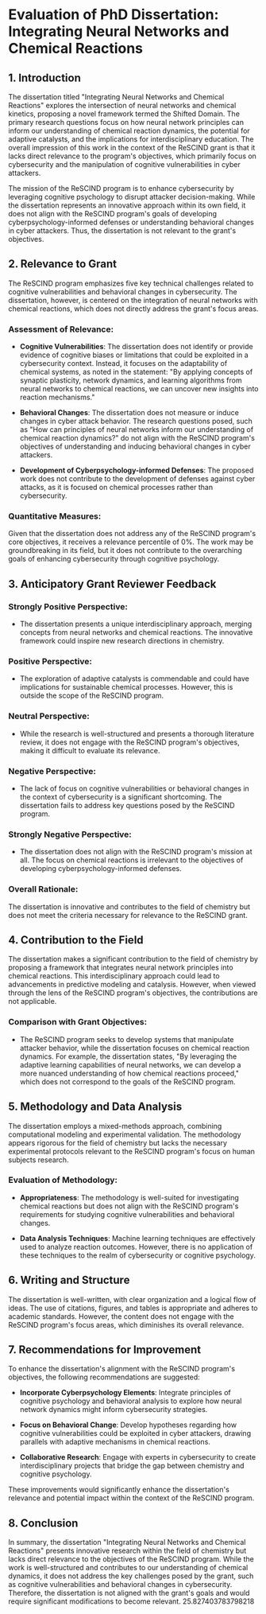 # Evaluation of PhD Dissertation: Integrating Neural Networks and Chemical Reactions

## 1. Introduction

The dissertation titled "Integrating Neural Networks and Chemical Reactions" explores the intersection of neural networks and chemical kinetics, proposing a novel framework termed the Shifted Domain. The primary research questions focus on how neural network principles can inform our understanding of chemical reaction dynamics, the potential for adaptive catalysts, and the implications for interdisciplinary education. The overall impression of this work in the context of the ReSCIND grant is that it lacks direct relevance to the program's objectives, which primarily focus on cybersecurity and the manipulation of cognitive vulnerabilities in cyber attackers. 

The mission of the ReSCIND program is to enhance cybersecurity by leveraging cognitive psychology to disrupt attacker decision-making. While the dissertation represents an innovative approach within its own field, it does not align with the ReSCIND program's goals of developing cyberpsychology-informed defenses or understanding behavioral changes in cyber attackers. Thus, the dissertation is not relevant to the grant's objectives.

## 2. Relevance to Grant

The ReSCIND program emphasizes five key technical challenges related to cognitive vulnerabilities and behavioral changes in cybersecurity. The dissertation, however, is centered on the integration of neural networks with chemical reactions, which does not directly address the grant's focus areas. 

### Assessment of Relevance:
- **Cognitive Vulnerabilities**: The dissertation does not identify or provide evidence of cognitive biases or limitations that could be exploited in a cybersecurity context. Instead, it focuses on the adaptability of chemical systems, as noted in the statement: "By applying concepts of synaptic plasticity, network dynamics, and learning algorithms from neural networks to chemical reactions, we can uncover new insights into reaction mechanisms."
  
- **Behavioral Changes**: The dissertation does not measure or induce changes in cyber attack behavior. The research questions posed, such as "How can principles of neural networks inform our understanding of chemical reaction dynamics?" do not align with the ReSCIND program's objectives of understanding and inducing behavioral changes in cyber attackers.

- **Development of Cyberpsychology-informed Defenses**: The proposed work does not contribute to the development of defenses against cyber attacks, as it is focused on chemical processes rather than cybersecurity.

### Quantitative Measures:
Given that the dissertation does not address any of the ReSCIND program's core objectives, it receives a relevance percentile of 0%. The work may be groundbreaking in its field, but it does not contribute to the overarching goals of enhancing cybersecurity through cognitive psychology.

## 3. Anticipatory Grant Reviewer Feedback

### Strongly Positive Perspective:
- The dissertation presents a unique interdisciplinary approach, merging concepts from neural networks and chemical reactions. The innovative framework could inspire new research directions in chemistry.

### Positive Perspective:
- The exploration of adaptive catalysts is commendable and could have implications for sustainable chemical processes. However, this is outside the scope of the ReSCIND program.

### Neutral Perspective:
- While the research is well-structured and presents a thorough literature review, it does not engage with the ReSCIND program's objectives, making it difficult to evaluate its relevance.

### Negative Perspective:
- The lack of focus on cognitive vulnerabilities or behavioral changes in the context of cybersecurity is a significant shortcoming. The dissertation fails to address key questions posed by the ReSCIND program.

### Strongly Negative Perspective:
- The dissertation does not align with the ReSCIND program's mission at all. The focus on chemical reactions is irrelevant to the objectives of developing cyberpsychology-informed defenses.

### Overall Rationale:
The dissertation is innovative and contributes to the field of chemistry but does not meet the criteria necessary for relevance to the ReSCIND grant.

## 4. Contribution to the Field

The dissertation makes a significant contribution to the field of chemistry by proposing a framework that integrates neural network principles into chemical reactions. This interdisciplinary approach could lead to advancements in predictive modeling and catalysis. However, when viewed through the lens of the ReSCIND program's objectives, the contributions are not applicable.

### Comparison with Grant Objectives:
- The ReSCIND program seeks to develop systems that manipulate attacker behavior, while the dissertation focuses on chemical reaction dynamics. For example, the dissertation states, "By leveraging the adaptive learning capabilities of neural networks, we can develop a more nuanced understanding of how chemical reactions proceed," which does not correspond to the goals of the ReSCIND program.

## 5. Methodology and Data Analysis

The dissertation employs a mixed-methods approach, combining computational modeling and experimental validation. The methodology appears rigorous for the field of chemistry but lacks the necessary experimental protocols relevant to the ReSCIND program's focus on human subjects research.

### Evaluation of Methodology:
- **Appropriateness**: The methodology is well-suited for investigating chemical reactions but does not align with the ReSCIND program's requirements for studying cognitive vulnerabilities and behavioral changes.

- **Data Analysis Techniques**: Machine learning techniques are effectively used to analyze reaction outcomes. However, there is no application of these techniques to the realm of cybersecurity or cognitive psychology.

## 6. Writing and Structure

The dissertation is well-written, with clear organization and a logical flow of ideas. The use of citations, figures, and tables is appropriate and adheres to academic standards. However, the content does not engage with the ReSCIND program's focus areas, which diminishes its overall relevance.

## 7. Recommendations for Improvement

To enhance the dissertation's alignment with the ReSCIND program's objectives, the following recommendations are suggested:

- **Incorporate Cyberpsychology Elements**: Integrate principles of cognitive psychology and behavioral analysis to explore how neural network dynamics might inform cybersecurity strategies.
  
- **Focus on Behavioral Change**: Develop hypotheses regarding how cognitive vulnerabilities could be exploited in cyber attackers, drawing parallels with adaptive mechanisms in chemical reactions.

- **Collaborative Research**: Engage with experts in cybersecurity to create interdisciplinary projects that bridge the gap between chemistry and cognitive psychology.

These improvements would significantly enhance the dissertation's relevance and potential impact within the context of the ReSCIND program.

## 8. Conclusion

In summary, the dissertation "Integrating Neural Networks and Chemical Reactions" presents innovative research within the field of chemistry but lacks direct relevance to the objectives of the ReSCIND program. While the work is well-structured and contributes to our understanding of chemical dynamics, it does not address the key challenges posed by the grant, such as cognitive vulnerabilities and behavioral changes in cybersecurity. Therefore, the dissertation is not aligned with the grant's goals and would require significant modifications to become relevant. 25.827403783798218